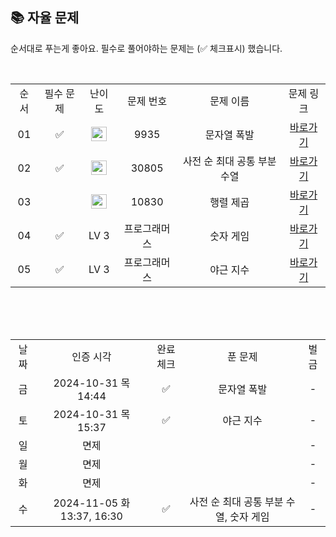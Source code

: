 
## 📚 자율 문제

순서대로 푸는게 좋아요.
필수로 풀어야하는 문제는 (✅ 체크표시) 했습니다.

<br/>
<table>
  <tr>
    <td align="center">순서</td>
    <td align="center">필수 문제</td>
    <td align="center">난이도</td>
    <td align="center">문제 번호</td>
    <td align="center">문제 이름</td>
    <td align="center">문제 링크</td>
  </tr>
  <tr>
    <td align="center">01</td>
    <td align="center">✅</td>
    <td align="center"><img height="23px" width="25px" src="https://d2gd6pc034wcta.cloudfront.net/tier/12.svg"></td>
    <td align="center">9935</td>
    <td align="center">문자열 폭발</td>
    <td align="center"><a href="https://www.acmicpc.net/problem/9935">바로가기</a></td>
  </tr>
  <tr>
    <td align="center">02</td>
    <td align="center">✅</td>
    <td align="center"><img height="23px" width="25px" src="https://d2gd6pc034wcta.cloudfront.net/tier/12.svg"></td>
    <td align="center">30805</td>
    <td align="center">사전 순 최대 공통 부분 수열</td>
    <td align="center"><a href="https://www.acmicpc.net/problem/30805">바로가기</a></td>
  </tr>
  <tr>
    <td align="center">03</td>
    <td align="center"></td>
    <td align="center"><img height="23px" width="25px" src="https://d2gd6pc034wcta.cloudfront.net/tier/12.svg"></td>
    <td align="center">10830</td>
    <td align="center">행렬 제곱</td>
    <td align="center"><a href="https://school.programmers.co.kr/learn/courses/30/lessons/10830">바로가기</a></td>

  </tr>
    <tr>
    <td align="center">04</td>
    <td align="center">✅</td>
    <td align="center">LV 3</td>
    <td align="center">프로그래머스</td>
    <td align="center">숫자 게임</td>
    <td align="center"><a href="https://school.programmers.co.kr/learn/courses/30/lessons/12987">바로가기</a></td>
  </tr>
  <tr>
    <td align="center">05</td>
    <td align="center">✅</td>
    <td align="center">LV 3</td>
    <td align="center">프로그래머스</td>
    <td align="center">야근 지수</td>
    <td align="center"><a href="https://school.programmers.co.kr/learn/courses/30/lessons/12927">바로가기</a></td>
  </tr>
</table>
<br/><br/>

<br>

<table>
  <tr>
    <td align="center">날짜</td>
    <td align="center">인증 시각</td>
    <td align="center">완료체크</td>
    <td align="center">푼 문제</td>
    <td align="center">벌금</td>
  </tr>
  <tr>
    <td align="center">금</td>
    <td align="center">2024-10-31 목 14:44</td>
    <td align="center">✅</td>
    <td align="center">문자열 폭발</td>
    <td align="center">-</td>
  </tr>
  <tr>
    <td align="center">토</td>
    <td align="center">2024-10-31 목 15:37</td>
    <td align="center">✅</td>
    <td align="center">야근 지수</td>
    <td align="center">-</td>
  </tr>
  <tr>
    <td align="center">일</td>
    <td align="center">면제</td>
    <td align="center"></td>
    <td align="center"></td>
    <td align="center">-</td>
  </tr>
  <tr>
    <td align="center">월</td>
    <td align="center">면제</td>
    <td align="center"></td>
    <td align="center"></td>
    <td align="center">-</td>
  </tr>
  <tr>
    <td align="center">화</td>
    <td align="center">면제</td>
    <td align="center"></td>
    <td align="center"></td>
    <td align="center">-</td>
  </tr>
  <tr>
    <td align="center">수</td>
    <td align="center">2024-11-05 화 13:37, 16:30</td>
    <td align="center">✅</td>
    <td align="center">사전 순 최대 공통 부분 수열, 숫자 게임</td>
    <td align="center">-</td>
  </tr>
</table>
